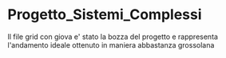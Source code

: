 # Progetto_Sistemi_Complessi

Il file grid con giova e' stato la bozza del progetto e rappresenta l'andamento ideale ottenuto in maniera abbastanza grossolana
